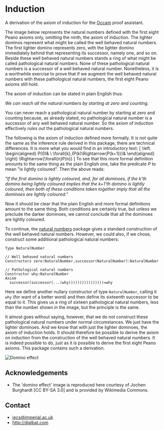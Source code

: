 # Induction

A derivation of the axiom of induction for the [Occam](http://djalbat.com/occam) proof assistant.

The image below represents the natural numbers defined with the first eight Peano axioms only, omitting the ninth, the axiom of induction. 
The lighter dominos represent what might be called the well behaved natural numbers. 
The first lighter domino represents zero, with the lighter domino immediately behind that representing its successor, namely one, and so on. 
Beside these well behaved natural numbers stands a ring of what might be called pathological natural numbers. 
None of these pathological natural numbers is a successor of a well behaved natural number. 
Nonetheless, it is a worthwhile exercise to prove that if we augment the well behaved natural numbers with these pathological natural numbers, the first eight Peano axioms still hold.

The axiom of induction can be stated in plain English thus:

*We can reach all the natural numbers by starting at zero and counting.*

You can never reach a pathological natural number by starting at zero and counting because, as already stated, no pathological natural number is a successor of any well behaved natural number. So the axiom of induction effectively *rules out* the pathological natural numbers. 

The following is the axiom of induction defined more formally. 
It is not quite the same as the inference rule derived in this package, there are technical differences. 
It is more what you would find in an introductory text:
\[
\left.
\begin{aligned}
   P(0)& \\
   \forall{k}\,(P(k)\Rightarrow{P(k+1))}&
\end{aligned}
\right\}
\Rightarrow{\forall{n}P(n)}
\]
To see that this more formal definition amounts to the same thing as the plain English one, take the predicate $P$ to mean "is lightly coloured". 
Then the above reads:

*"If the first domino is lightly coloured, and, for all dominoes, if the k'th domino being lightly coloured implies that the k+1'th domino is lightly coloured, then both of these conditions taken together imply that all the dominoes are lightly coloured."*

Now it should be clear that the plain English and more formal definitions amount to the same thing. Both conditions are certainly true, but unless we preclude the darker dominoes, we cannot conclude that all the dominoes are lightly coloured.

To continue, the [natural numbers](https://openmathematics.org/#natural-numbers) package gives a standard construction of the well behaved natural numbers. 
However, we could also, if we chose, construct some additional pathological natural numbers:
```
Type NaturalNumber

// Well behaved natural numbers
Constructors zero:NaturalNumber,successor(NaturalNumber):NaturalNumber 

// Pathological natural numbers
Constructor why:NaturalNumber
Axiom 
  successor(successor(...(why))))))))))))))))=why
```
Here we define another nullary constructor of type `NaturalNumber`, calling it `why` (for want of a better word) and then define its sixteenth successor to be equal to it. 
This gives us a ring of sixteen pathological natural numbers, less than the number shown in the image, but the principle is the same.

It almost goes without saying, however, that we do not construct these pathological natural numbers under normal circumstances. 
We just have the lighter dominoes. 
And we know that with just the lighter dominoes, the axiom of induction holds.
It should therefore be possible to derive the axiom on induction from the construction of the well behaved natural numbers. 
It is indeed possible to do, just as it is possible to derive the first eight Peano axioms. 
This package contains such a derivation.

<img class="domino-effect" src="https://upload.wikimedia.org/wikipedia/commons/7/79/Domino_effect_visualizing_exclusion_of_junk_term_by_induction_axiom.jpg" alt="Domino effect" />

## Acknowledgements

* The 'domino effect' image is reproduced here courtesy of Jochen Burghardt [CC BY-SA 3.0] and is provided by Wikimedia Commons.

## Contact

* jecs@imperial.ac.uk
* http://djalbat.com
